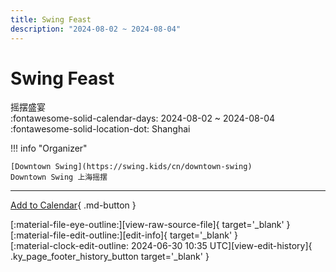 ```yaml
---
title: Swing Feast
description: "2024-08-02 ~ 2024-08-04"
---
```


# Swing Feast 

摇摆盛宴  
:fontawesome-solid-calendar-days: 2024-08-02 ~ 2024-08-04  
:fontawesome-solid-location-dot: Shanghai  

!!! info "Organizer"

    [Downtown Swing](https://swing.kids/cn/downtown-swing)  
    Downtown Swing 上海摇摆  

---

[Add to Calendar](https://swing.news/ics/en/2024/cn/swing-feast-2024.ics){ .md-button }

<div class="ky_page_footer" markdown>
<div class="ky_page_footer_trailing" markdown="span">
[:material-file-eye-outline:][view-raw-source-file]{ target='_blank' }
[:material-file-edit-outline:][edit-info]{ target='_blank' }
</div>
<div class="ky_page_footer_leading" markdown="span">
[:material-clock-edit-outline: 2024-06-30 10:35 UTC][view-edit-history]{ .ky_page_footer_history_button target='_blank' }
</div>
</div>

[view-raw-source-file]: https://github.com/swingdance/events/blob/main/2024/cn/swing-feast-2024.json "View Raw Source File"
[edit-info]: https://github.com/swingdance/events/issues/new?assignees=&labels=update+event&projects=&template=03-update_entity.yml&title=%5B2024%2Fcn%5D%20Swing%20Feast&region=cn&year=2024&id=swing-feast-2024&name=Swing%20Feast&org_id=downtown-swing "Edit Info"

[view-edit-history]: https://github.com/swingdance/events/commits/main/2024/cn/swing-feast-2024.json "View Edit History"

